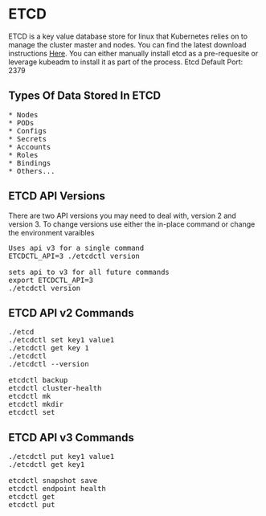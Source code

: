 # ETCD
ETCD is a key value database store for linux that Kubernetes relies on to manage the cluster master and nodes.  You can find the latest download instructions [Here](https://github.com/etcd-io/etcd/releases).  You can either manually install etcd as a pre-requesite or leverage kubeadm to install it as part of the process. Etcd Default Port: 2379

## Types Of Data Stored In ETCD
<pre>
* Nodes
* PODs
* Configs
* Secrets
* Accounts
* Roles
* Bindings
* Others...
</pre>

## ETCD API Versions
There are two API versions you may need to deal with, version 2 and version 3.  To change versions use either the in-place command or change the environment varaibles
<pre>
Uses api v3 for a single command
ETCDCTL_API=3 ./etcdctl version

sets api to v3 for all future commands
export ETCDCTL_API=3
./etcdctl version
</pre>

## ETCD API v2 Commands
<pre>
./etcd
./etcdctl set key1 value1
./etcdctl get key 1
./etcdctl
./etcdctl --version

etcdctl backup
etcdctl cluster-health
etcdctl mk
etcdctl mkdir
etcdctl set
</pre>

## ETCD API v3 Commands
<pre>
./etcdctl put key1 value1
./etcdctl get key1

etcdctl snapshot save 
etcdctl endpoint health
etcdctl get
etcdctl put
</pre>